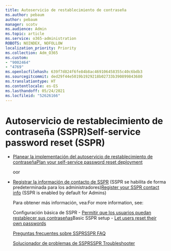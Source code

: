 ```yaml
---
title: Autoservicio de restablecimiento de contraseña
ms.author: pebaum
author: pebaum
manager: scotv
ms.audience: Admin
ms.topic: article
ms.service: o365-administration
ROBOTS: NOINDEX, NOFOLLOW
localization_priority: Priority
ms.collection: Adm_O365
ms.custom:
- "9002464"
- "4769"
ms.openlocfilehash: 639f7d824f6fe84b8ac469106458355c40c6bdb3
ms.sourcegitcommit: ded29f44e5019b1929218b02733b390899843680
ms.translationtype: HT
ms.contentlocale: es-ES
ms.lasthandoff: 05/24/2021
ms.locfileid: "52626166"
---
```

# <a name="self-service-password-reset-sspr"></a><span data-ttu-id="d52a4-102">Autoservicio de restablecimiento de contraseña (SSPR)</span><span class="sxs-lookup"><span data-stu-id="d52a4-102">Self-service password reset (SSPR)</span></span>

- [<span data-ttu-id="d52a4-103">Planear la implementación del autoservicio de restablecimiento de contraseña</span><span class="sxs-lookup"><span data-stu-id="d52a4-103">Plan your self-service password reset deployment</span></span>](https://go.microsoft.com/fwlink/?linkid=2142944)  

    <span data-ttu-id="d52a4-104">o</span><span class="sxs-lookup"><span data-stu-id="d52a4-104">or</span></span>
- <span data-ttu-id="d52a4-105">[Registrar la información de contacto de SSPR](https://mysignins.microsoft.com/security-info) (SSPR se habilita de forma predeterminada para los administradores)</span><span class="sxs-lookup"><span data-stu-id="d52a4-105">[Register your SSPR contact info](https://mysignins.microsoft.com/security-info) (SSPR is enabled by default for Admins)</span></span>

    <span data-ttu-id="d52a4-106">Para obtener más información, vea:</span><span class="sxs-lookup"><span data-stu-id="d52a4-106">For more information, see:</span></span>

    <span data-ttu-id="d52a4-107">Configuración básica de SSPR - [Permitir que los usuarios puedan restablecer sus contraseñas](/microsoft-365/admin/add-users/let-users-reset-passwords)</span><span class="sxs-lookup"><span data-stu-id="d52a4-107">Basic SSPR setup - [Let users reset their own passwords](/microsoft-365/admin/add-users/let-users-reset-passwords)</span></span>

    [<span data-ttu-id="d52a4-108">Preguntas frecuentes sobre SSPR</span><span class="sxs-lookup"><span data-stu-id="d52a4-108">SSPR FAQ</span></span>](/azure/active-directory/authentication/active-directory-passwords-faq)

    [<span data-ttu-id="d52a4-109">Solucionador de problemas de SSPR</span><span class="sxs-lookup"><span data-stu-id="d52a4-109">SSPR Troubleshooter</span></span>](/azure/active-directory/authentication/active-directory-passwords-troubleshoot)
